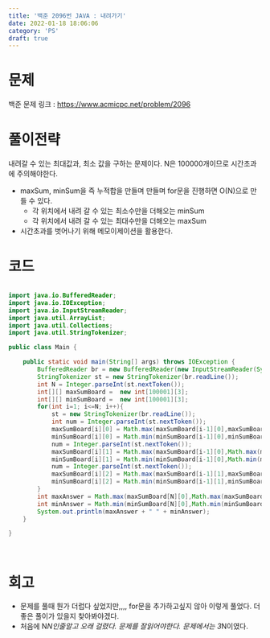 ```yaml
---
title: '백준 2096번 JAVA : 내려가기'
date: 2022-01-18 18:06:06
category: 'PS'
draft: true
---
```


# 문제

백준 문제 링크 : https://www.acmicpc.net/problem/2096

# 풀이전략

내려갈 수 있는 최대값과, 최소 값을 구하는 문제이다. N은 100000개이므로 시간초과에 주의해야한다.

- maxSum, minSum을 즉 누적합을 만들며 만들며 for문을 진행하면 O(N)으로 만들 수 있다.
  - 각 위치에서 내려 갈 수 있는 최소수만을 더해오는 minSum
  - 각 위치에서 내려 갈 수 있는 최대수만을 더해오는 maxSum
- 시간초과를 벗어나기 위해 메모이제이션을 활용한다.

# 코드

```java

import java.io.BufferedReader;
import java.io.IOException;
import java.io.InputStreamReader;
import java.util.ArrayList;
import java.util.Collections;
import java.util.StringTokenizer;

public class Main {

    public static void main(String[] args) throws IOException {
        BufferedReader br = new BufferedReader(new InputStreamReader(System.in));
        StringTokenizer st = new StringTokenizer(br.readLine());
        int N = Integer.parseInt(st.nextToken());
        int[][] maxSumBoard =  new int[100001][3];
        int[][] minSumBoard =  new int[100001][3];
        for(int i=1; i<=N; i++){
            st = new StringTokenizer(br.readLine());
            int num = Integer.parseInt(st.nextToken());
            maxSumBoard[i][0] = Math.max(maxSumBoard[i-1][0],maxSumBoard[i-1][1]) + num;
            minSumBoard[i][0] = Math.min(minSumBoard[i-1][0],minSumBoard[i-1][1]) + num;
            num = Integer.parseInt(st.nextToken());
            maxSumBoard[i][1] = Math.max(maxSumBoard[i-1][0],Math.max(maxSumBoard[i-1][1], maxSumBoard[i-1][2])) + num;
            minSumBoard[i][1] = Math.min(minSumBoard[i-1][0],Math.min(minSumBoard[i-1][1], minSumBoard[i-1][2]) ) + num;
            num = Integer.parseInt(st.nextToken());
            maxSumBoard[i][2] = Math.max(maxSumBoard[i-1][1],maxSumBoard[i-1][2]) + num;
            minSumBoard[i][2] = Math.min(minSumBoard[i-1][1],minSumBoard[i-1][2]) + num;
        }
        int maxAnswer = Math.max(maxSumBoard[N][0],Math.max(maxSumBoard[N][1], maxSumBoard[N][2]));
        int minAnswer = Math.min(minSumBoard[N][0],Math.min(minSumBoard[N][1], minSumBoard[N][2]));
        System.out.println(maxAnswer + " " + minAnswer);
    }

}




```

# 회고

- 문제를 풀때 뭔가 더럽다 싶었지만,,,, for문을 추가하고싶지 않아 이렇게 풀었다. 더 좋은 풀이가 있을지 찾아봐야겠다.
- 처음에 N*N인줄알고 오래 걸렸다. 문제를 잘읽어야한다. 문제에서는 3*N이였다.
